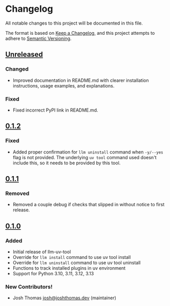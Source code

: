 # Changelog

All notable changes to this project will be documented in this file.

The format is based on [Keep a Changelog](https://keepachangelog.com/en/1.0.0/), and this project attempts to adhere to [Semantic Versioning](https://semver.org/spec/v2.0.0.html).

<!--
## [${version}]
### Added - for new features
### Changed - for changes in existing functionality
### Deprecated - for soon-to-be removed features
### Removed - for now removed features
### Fixed - for any bug fixes
### Security - in case of vulnerabilities
[${version}]: https://github.com/joshuadavidthomas/llm-uv-tool/releases/tag/v${version}
-->

## [Unreleased]

### Changed

- Improved documentation in README.md with clearer installation instructions, usage examples, and explanations.

### Fixed

- Fixed incorrect PyPI link in README.md.

## [0.1.2]

### Fixed

- Added proper confirmation for `llm uninstall` command when `-y/--yes` flag is not provided. The underlying `uv tool` command used doesn't include this, so it needs to be provided by this tool.

## [0.1.1]

### Removed

- Removed a couple debug if checks that slipped in without notice to first release.

## [0.1.0]

### Added

- Initial release of llm-uv-tool
- Override for `llm install` command to use uv tool install
- Override for `llm uninstall` command to use uv tool uninstall
- Functions to track installed plugins in uv environment
- Support for Python 3.10, 3.11, 3.12, 3.13

### New Contributors!

- Josh Thomas <josh@joshthomas.dev> (maintainer)

[unreleased]: https://github.com/joshuadavidthomas/llm-uv-tool/compare/v0.1.2...HEAD
[0.1.0]: https://github.com/joshuadavidthomas/llm-uv-tool/releases/tag/v0.1.0
[0.1.1]: https://github.com/joshuadavidthomas/llm-uv-tool/releases/tag/v0.1.1
[0.1.2]: https://github.com/joshuadavidthomas/llm-uv-tool/releases/tag/v0.1.2
